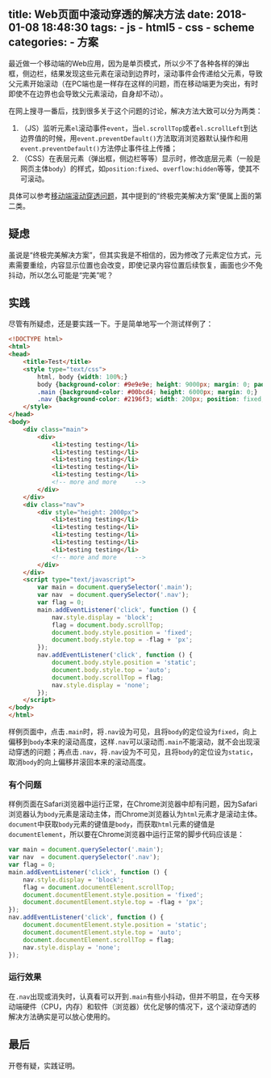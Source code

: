 title: Web页面中滚动穿透的解决方法
date: 2018-01-08 18:48:30
tags: 
    - js
    - html5
    - css
    - scheme
categories:
    - 方案
---

最近做一个移动端的Web应用，因为是单页模式，所以少不了各种各样的弹出框，侧边栏，结果发现这些元素在滚动到边界时，滚动事件会传递给父元素，导致父元素开始滚动（在PC端也是一样存在这样的问题，而在移动端更为突出，有时即使不在边界也会导致父元素滚动，自身却不动）。

在网上搜寻一番后，找到很多关于这个问题的讨论，解决方法大致可以分为两类：
1. （JS）监听元素`el`滚动事件`event`，当`el.scrollTop`或者`el.scrollLeft`到达边界值的时候，用`event.preventDefault()`方法取消浏览器默认操作和用`event.preventDefault()`方法停止事件往上传播；
2. （CSS）在表层元素（弹出框，侧边栏等等）显示时，修改底层元素（一般是网页主体`body`）的样式，如`position:fixed`、`overflow:hidden`等等，使其不可滚动。

具体可以参考[移动端滚动穿透问题](https://github.com/pod4g/tool/wiki/%E7%A7%BB%E5%8A%A8%E7%AB%AF%E6%BB%9A%E5%8A%A8%E7%A9%BF%E9%80%8F%E9%97%AE%E9%A2%98)，其中提到的“终极完美解决方案”便属上面的第二类。

<!--more-->

## 疑虑
虽说是“终极完美解决方案”，但其实我是不相信的，因为修改了元素定位方式，元素需要重绘，内容显示位置也会改变，即使记录内容位置后续恢复，画面也少不免抖动，所以怎么可能是“完美”呢？

## 实践
尽管有所疑虑，还是要实践一下。于是简单地写一个测试样例了：

```html
<!DOCTYPE html>
<html>
<head>
    <title>Test</title>
    <style type="text/css">
        html, body {width: 100%;}
        body {background-color: #9e9e9e; height: 9000px; margin: 0; padding: 0; z-index: 1;}
        .main {background-color: #00bcd4; height: 6000px; margin: 0;}
        .nav {background-color: #2196f3; width: 200px; position: fixed; top: 0; bottom: 0; right: 0; overflow: scroll; display: none; z-index: 9;}
    </style>
</head>
<body>
    <div class="main">
        <div>
            <li>testing testing</li>
            <li>testing testing</li>
            <li>testing testing</li>
            <li>testing testing</li>
            <li>testing testing</li>
            <!-- more and more     -->
        </div>
    </div>
    <div class="nav">
        <div style="height: 2000px">
            <li>testing testing</li>
            <li>testing testing</li>
            <li>testing testing</li>
            <li>testing testing</li>
            <li>testing testing</li>
            <!-- more and more     -->   
        </div>
    </div>
    <script type="text/javascript">
        var main = document.querySelector('.main');
        var nav  = document.querySelector('.nav');
        var flag = 0;
        main.addEventListener('click', function () {
            nav.style.display = 'block';
            flag = document.body.scrollTop;
            document.body.style.position = 'fixed';
            document.body.style.top = -flag + 'px';
        });
        nav.addEventListener('click', function () {
            document.body.style.position = 'static';
            document.body.style.top = 'auto';
            document.body.scrollTop = flag;
            nav.style.display = 'none';
        });
    </script>
</body>
</html>
```

样例页面中，点击`.main`时，将`.nav`设为可见，且将`body`的定位设为`fixed`，向上偏移到`body`本来的滚动高度，这样`.nav`可以滚动而`.main`不能滚动，就不会出现滚动穿透的问题；再点击`.nav`，将`.nav`设为不可见，且将`body`的定位设为`static`，取消`body`的向上偏移并滚回本来的滚动高度。

### 有个问题
样例页面在Safari浏览器中运行正常，在Chrome浏览器中却有问题，因为Safari浏览器认为`body`元素是滚动主体，而Chrome浏览器认为`html`元素才是滚动主体。`document`中获取`body`元素的键值是`body`，而获取`html`元素的键值是`documentElement`，所以要在Chrome浏览器中运行正常的脚步代码应该是：

```javascript
var main = document.querySelector('.main');
var nav  = document.querySelector('.nav');
var flag = 0;
main.addEventListener('click', function () {
    nav.style.display = 'block';
    flag = document.documentElement.scrollTop;
    document.documentElement.style.position = 'fixed';
    document.documentElement.style.top = -flag + 'px';
});
nav.addEventListener('click', function () {
    document.documentElement.style.position = 'static';
    document.documentElement.style.top = 'auto';
    document.documentElement.scrollTop = flag;
    nav.style.display = 'none';
});
```

### 运行效果
在`.nav`出现或消失时，认真看可以开到`.main`有些小抖动，但并不明显，在今天移动端硬件（CPU，内存）和软件（浏览器）优化足够的情况下，这个滚动穿透的解决方法确实是可以放心使用的。

## 最后
开卷有疑，实践证明。
